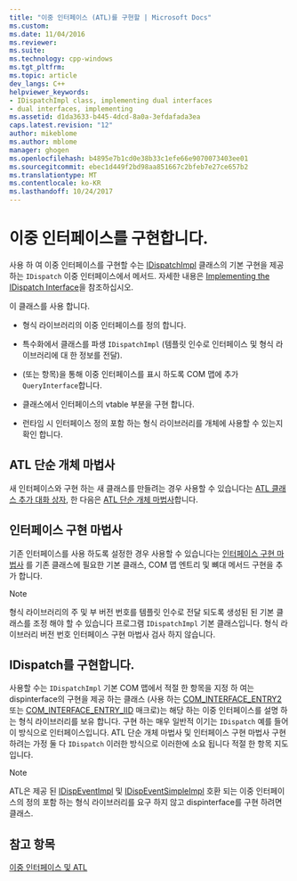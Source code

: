 ```yaml
---
title: "이중 인터페이스 (ATL)를 구현할 | Microsoft Docs"
ms.custom: 
ms.date: 11/04/2016
ms.reviewer: 
ms.suite: 
ms.technology: cpp-windows
ms.tgt_pltfrm: 
ms.topic: article
dev_langs: C++
helpviewer_keywords:
- IDispatchImpl class, implementing dual interfaces
- dual interfaces, implementing
ms.assetid: d1da3633-b445-4dcd-8a0a-3efdafada3ea
caps.latest.revision: "12"
author: mikeblome
ms.author: mblome
manager: ghogen
ms.openlocfilehash: b4895e7b1cd0e38b33c1efe66e9070073403ee01
ms.sourcegitcommit: ebec1d449f2bd98aa851667c2bfeb7e27ce657b2
ms.translationtype: MT
ms.contentlocale: ko-KR
ms.lasthandoff: 10/24/2017
---
```

# <a name="implementing-a-dual-interface"></a>이중 인터페이스를 구현합니다.
사용 하 여 이중 인터페이스를 구현할 수는 [IDispatchImpl](../atl/reference/idispatchimpl-class.md) 클래스의 기본 구현을 제공 하는 `IDispatch` 이중 인터페이스에서 메서드. 자세한 내용은 [Implementing the IDispatch Interface](http://msdn.microsoft.com/en-us/0e171f7f-0022-4e9b-ac8e-98192828e945)을 참조하십시오.  
  
 이 클래스를 사용 합니다.  
  
-   형식 라이브러리의 이중 인터페이스를 정의 합니다.  
  
-   특수화에서 클래스를 파생 `IDispatchImpl` (템플릿 인수로 인터페이스 및 형식 라이브러리에 대 한 정보를 전달).  
  
-   (또는 항목)을 통해 이중 인터페이스를 표시 하도록 COM 맵에 추가 `QueryInterface`합니다.  
  
-   클래스에서 인터페이스의 vtable 부분을 구현 합니다.  
  
-   런타임 시 인터페이스 정의 포함 하는 형식 라이브러리를 개체에 사용할 수 있는지 확인 합니다.  
  
## <a name="atl-simple-object-wizard"></a>ATL 단순 개체 마법사  
 새 인터페이스와 구현 하는 새 클래스를 만들려는 경우 사용할 수 있습니다는 [ATL 클래스 추가 대화 상자](../ide/add-class-dialog-box.md), 한 다음은 [ATL 단순 개체 마법사](../atl/reference/atl-simple-object-wizard.md)합니다.  
  
## <a name="implement-interface-wizard"></a>인터페이스 구현 마법사  
 기존 인터페이스를 사용 하도록 설정한 경우 사용할 수 있습니다는 [인터페이스 구현 마법사](../atl/reference/adding-a-new-interface-in-an-atl-project.md) 를 기존 클래스에 필요한 기본 클래스, COM 맵 엔트리 및 뼈대 메서드 구현을 추가 합니다.  
  
> [!NOTE]
>  형식 라이브러리의 주 및 부 버전 번호를 템플릿 인수로 전달 되도록 생성된 된 기본 클래스를 조정 해야 할 수 있습니다 프로그램 `IDispatchImpl` 기본 클래스입니다. 형식 라이브러리 버전 번호 인터페이스 구현 마법사 검사 하지 않습니다.  
  
## <a name="implementing-idispatch"></a>IDispatch를 구현합니다.  
 사용할 수는 `IDispatchImpl` 기본 COM 맵에서 적절 한 항목을 지정 하 여는 dispinterface의 구현을 제공 하는 클래스 (사용 하는 [COM_INTERFACE_ENTRY2](reference/com-interface-entry-macros.md#com_interface_entry2) 또는 [COM_INTERFACE_ENTRY_IID](reference/com-interface-entry-macros.md#com_interface_entry_iid) 매크로)는 해당 하는 이중 인터페이스를 설명 하는 형식 라이브러리를 보유 합니다. 구현 하는 매우 일반적 이기는 `IDispatch` 예를 들어이 방식으로 인터페이스입니다. ATL 단순 개체 마법사 및 인터페이스 구현 마법사 구현 하려는 가정 둘 다 `IDispatch` 이러한 방식으로 이러한에 소요 됩니다 적절 한 항목 지도입니다.  
  
> [!NOTE]
>  ATL은 제공 된 [IDispEventImpl](../atl/reference/idispeventimpl-class.md) 및 [IDispEventSimpleImpl](../atl/reference/idispeventsimpleimpl-class.md) 호환 되는 이중 인터페이스의 정의 포함 하는 형식 라이브러리를 요구 하지 않고 dispinterface를 구현 하려면 클래스.  
  
## <a name="see-also"></a>참고 항목  
 [이중 인터페이스 및 ATL](../atl/dual-interfaces-and-atl.md)

